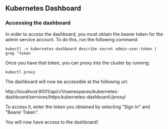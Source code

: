 ## Kubernetes Dashboard

### Accessing the dashboard

In order to access the dashboard, you must obtain the bearer token for the admin service account. To do this, run the following command:

```
kubectl -n kubernetes-dashboard describe secret admin-user-token | grep ^token
```

Once you have that token, you can proxy into the cluster by running:

```
kubectl proxy
```

The dashboard will now be accessible at the following url:

http://localhost:8001/api/v1/namespaces/kubernetes-dashboard/services/https:kubernetes-dashboard:/proxy/

To access it, enter the token you obtained by selecting "Sign In" and "Bearer Token".

You will now have access to the dashboard!
